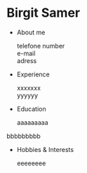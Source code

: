 # Birgit Samer

- About me 
  
  telefone number  
  e-mail   
  adress
  
- Experience

  xxxxxxx  
  yyyyyy
  
- Education

  aaaaaaaaa
 
 bbbbbbbbb 
 


- Hobbies & Interests

  eeeeeeee  
 
 

